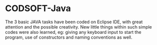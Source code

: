 # CODSOFT-Java
The 3 basic JAVA tasks have been coded on Eclipse IDE, with great attention and the possible creativity. New little things within such simple codes were also learned, eg: giving any keyboard input to start the program, use of constructors and naming conventions as well.

